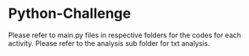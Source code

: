 # Python-Challenge
Please refer to main.py files in respective folders for the codes for each activity. 
Please refer to the analysis sub folder for txt analysis. 

